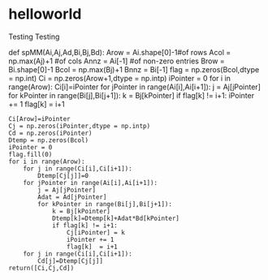 # helloworld
Testing
Testing


def spMM(Ai,Aj,Ad,Bi,Bj,Bd):
    Arow = Ai.shape[0]-1#of rows
    Acol = np.max(Aj)+1 #of cols
    Annz = Ai[-1] #of non-zero entries
    Brow = Bi.shape[0]-1
    Bcol = np.max(Bj)+1
    Bnnz = Bi[-1]
    flag = np.zeros(Bcol,dtype = np.int)
    Ci = np.zeros(Arow+1,dtype = np.intp)
    iPointer = 0
    for i in range(Arow):
        Ci[i]=iPointer
        for jPointer in range(Ai[i],Ai[i+1]):
            j = Aj[jPointer]
            for kPointer in range(Bi[j],Bi[j+1]):
                k = Bj[kPointer]
                if flag[k] != i+1:
                    iPointer += 1
                    flag[k] = i+1 
               
    Ci[Arow]=iPointer
    Cj = np.zeros(iPointer,dtype = np.intp)
    Cd = np.zeros(iPointer)
    Dtemp = np.zeros(Bcol)
    iPointer = 0
    flag.fill(0)
    for i in range(Arow):
        for j in range(Ci[i],Ci[i+1]):
            Dtemp[Cj[j]]=0
        for jPointer in range(Ai[i],Ai[i+1]):
            j = Aj[jPointer]
            Adat = Ad[jPointer]
            for kPointer in range(Bi[j],Bi[j+1]):
                k = Bj[kPointer]
                Dtemp[k]=Dtemp[k]+Adat*Bd[kPointer]
                if flag[k] != i+1:
                    Cj[iPointer] = k
                    iPointer += 1
                    flag[k]  = i+1
        for j in range(Ci[i],Ci[i+1]):
            Cd[j]=Dtemp[Cj[j]]
    return([Ci,Cj,Cd])

